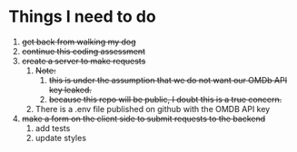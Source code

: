 # Things I need to do

1. ~~get back from walking my dog~~
2. ~~continue this coding assessment~~
3. ~~create a server to make requests~~
   1. ~~Note:~~
       1. ~~this is under the assumption that we do not want our OMDb API key leaked.~~
       2. ~~because this repo will be public, I doubt this is a true concern.~~
   2. There is a .env file published on github with the OMDB API key
4. ~~make a form on the client side to submit requests to the backend~~
   1. add tests
   2. update styles